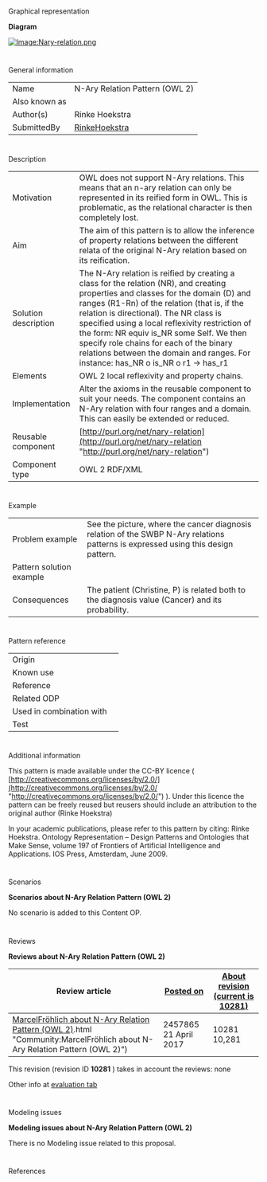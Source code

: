 # 

 Graphical representation



__Diagram__ 





[![Image:Nary-relation.png](../images/0/04/Nary-relation.png)](../Image/Nary-relation.png "Image:Nary-relation.png")





# 

 General information




|  |  |
| --- | --- |
|  Name  |  N-Ary Relation Pattern (OWL 2)  |
|  Also known as  |  |
|  Author(s)  |  Rinke Hoekstra  |
|  SubmittedBy  | [RinkeHoekstra](../User/RinkeHoekstra "User:RinkeHoekstra")  |



  





# 

 Description




|  |  |
| --- | --- |
|  Motivation  |  OWL does not support N-Ary relations. This means that an n-ary relation can only be represented in its reified form in OWL. This is problematic, as the relational character is then completely lost.  |
|  Aim  |  The aim of this pattern is to allow the inference of property relations between the different relata of the original N-Ary relation based on its reification.  |
|  Solution description  |  The N-Ary relation is reified by creating a class for the relation (NR), and creating properties and classes for the domain (D) and ranges (R1-Rn) of the relation (that is, if the relation is directional). The NR class is specified using a local reflexivity restriction of the form: NR equiv is\_NR some Self. We then specify role chains for each of the binary relations between the domain and ranges. For instance: has\_NR o is\_NR o r1 -> has\_r1  |
|  Elements  |  OWL 2 local reflexivity and property chains.  |
|  Implementation  |  Alter the axioms in the reusable component to suit your needs. The component contains an N-Ary relation with four ranges and a domain. This can easily be extended or reduced.  |
|  Reusable component  | [http://purl.org/net/nary-relation](http://purl.org/net/nary-relation "http://purl.org/net/nary-relation")  |
|  Component type  |  OWL 2 RDF/XML  |



  





# 

 Example




|  |  |
| --- | --- |
|  Problem example  |  See the picture, where the cancer diagnosis relation of the SWBP N-Ary relations patterns is expressed using this design pattern.  |
|  Pattern solution example  |  |
|  Consequences  |  The patient (Christine, P) is related both to the diagnosis value (Cancer) and its probability.  |



  





# 

 Pattern reference




|  |  |
| --- | --- |
|  Origin  |  |
|  Known use  |  |
|  Reference  |  |
|  Related ODP  |  |
|  Used in combination with  |  |
|  Test  |  |



# 

 Additional information



 This pattern is made available under the CC-BY licence (
 [http://creativecommons.org/licenses/by/2.0/](http://creativecommons.org/licenses/by/2.0/ "http://creativecommons.org/licenses/by/2.0/") 
 ). Under this licence the pattern can be freely reused but reusers should include an attribution to the original author (Rinke Hoekstra)
 



 In your academic publications, please refer to this pattern by citing:
Rinke Hoekstra. Ontology Representation – Design Patterns and Ontologies that Make Sense, volume 197 of Frontiers of Artificial Intelligence and Applications. IOS Press, Amsterdam, June 2009.
 



# 

 Scenarios




__Scenarios about N-Ary Relation Pattern (OWL 2)__ 


 No scenario is added to this Content OP.
 




# 

 Reviews




__Reviews about N-Ary Relation Pattern (OWL 2)__ 



|  Review article  | [Posted on](../Property/CreationDate "Property:CreationDate")  | [About revision (current is 10281)](../Property/ReviewAboutVersion "Property:ReviewAboutVersion")  |
| --- | --- | --- |
| [MarcelFröhlich about N-Ary Relation Pattern (OWL 2)](../Community/MarcelFröhlich_about_N-Ary_Relation_Pattern_(OWL_2)).html "Community:MarcelFröhlich about N-Ary Relation Pattern (OWL 2)")  |  2457865  21 April 2017  |  10281  10,281  |



 This revision (revision ID
 __10281__ 
 ) takes in account the reviews: none
 



 Other info at
 [evaluation tab](http://ontologydesignpatterns.org/wiki/index.php?title=Submissions:N-Ary_Relation_Pattern_%28OWL_2%29&action=evaluation "http://ontologydesignpatterns.org/wiki/index.php?title=Submissions:N-Ary_Relation_Pattern_%28OWL_2%29&action=evaluation") 





  





# 

 Modeling issues




__Modeling issues about N-Ary Relation Pattern (OWL 2)__ 


 There is no Modeling issue related to this proposal.
 




  





# 

 References